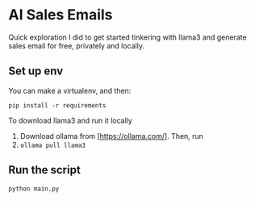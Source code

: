 # AI Sales Emails

Quick exploration I did to get started tinkering with llama3 and generate sales email for free, privately and locally.

## Set up env

You can make a virtualenv, and then:

`
pip install -r requirements 
`

To download llama3 and run it locally

1. Download ollama from [https://ollama.com/]. Then, run
2. `ollama pull llama3`

## Run the script

`
python main.py
`
